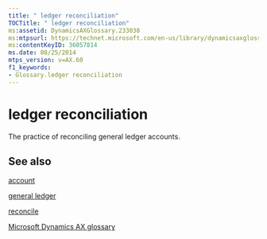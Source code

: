 ```yaml
---
title: " ledger reconciliation"
TOCTitle: " ledger reconciliation"
ms:assetid: DynamicsAXGlossary.233038
ms:mtpsurl: https://technet.microsoft.com/en-us/library/dynamicsaxglossary.233038(v=AX.60)
ms:contentKeyID: 36057814
ms.date: 08/25/2014
mtps_version: v=AX.60
f1_keywords:
- Glossary.ledger reconciliation
---
```


# ledger reconciliation

The practice of reconciling general ledger accounts.

## See also

[account](account.md)

[general ledger](general-ledger_1.md)

[reconcile](reconcile.md)

[Microsoft Dynamics AX glossary](glossary/microsoft-dynamics-ax-glossary.md)

  


